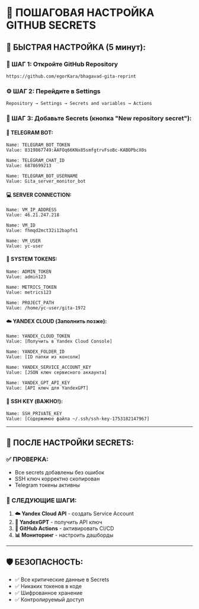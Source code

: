# 🔐 ПОШАГОВАЯ НАСТРОЙКА GITHUB SECRETS

## 🎯 **БЫСТРАЯ НАСТРОЙКА (5 минут):**

### **📱 ШАГ 1: Откройте GitHub Repository**
```
https://github.com/egorKara/bhagavad-gita-reprint
```

### **⚙️ ШАГ 2: Перейдите в Settings**
```
Repository → Settings → Secrets and variables → Actions
```

### **🔑 ШАГ 3: Добавьте Secrets (кнопка "New repository secret"):**

#### **🤖 TELEGRAM BOT:**
```
Name: TELEGRAM_BOT_TOKEN
Value: 8319867749:AAFOq66KNx85smfgtrvFsoBc-KABOPbcX0s

Name: TELEGRAM_CHAT_ID  
Value: 6878699213

Name: TELEGRAM_BOT_USERNAME
Value: Gita_server_monitor_bot
```

#### **💻 SERVER CONNECTION:**
```
Name: VM_IP_ADDRESS
Value: 46.21.247.218

Name: VM_ID
Value: fhmqd2mct32i12bapfn1

Name: VM_USER
Value: yc-user
```

#### **🔧 SYSTEM TOKENS:**
```
Name: ADMIN_TOKEN
Value: admin123

Name: METRICS_TOKEN
Value: metrics123

Name: PROJECT_PATH
Value: /home/yc-user/gita-1972
```

#### **☁️ YANDEX CLOUD (Заполнить позже):**
```
Name: YANDEX_CLOUD_TOKEN
Value: [Получить в Yandex Cloud Console]

Name: YANDEX_FOLDER_ID
Value: [ID папки из консоли]

Name: YANDEX_SERVICE_ACCOUNT_KEY
Value: [JSON ключ сервисного аккаунта]

Name: YANDEX_GPT_API_KEY
Value: [API ключ для YandexGPT]
```

#### **🔑 SSH KEY (ВАЖНО!):**
```
Name: SSH_PRIVATE_KEY
Value: [Содержимое файла ~/.ssh/ssh-key-1753182147967]
```

---

## 🚀 **ПОСЛЕ НАСТРОЙКИ SECRETS:**

### **✅ ПРОВЕРКА:**
- Все secrets добавлены без ошибок
- SSH ключ корректно скопирован
- Telegram токены активны

### **🎯 СЛЕДУЮЩИЕ ШАГИ:**
1. **☁️ Yandex Cloud API** - создать Service Account
2. **🤖 YandexGPT** - получить API ключ  
3. **🔄 GitHub Actions** - активировать CI/CD
4. **📊 Мониторинг** - настроить дашборды

---

## 🛡️ **БЕЗОПАСНОСТЬ:**
- ✅ Все критические данные в Secrets
- ✅ Никаких токенов в коде
- ✅ Шифрованное хранение
- ✅ Контролируемый доступ
